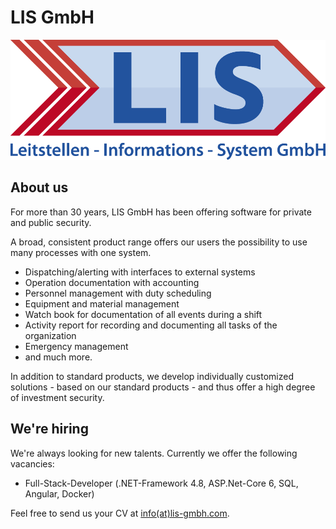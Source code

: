 # LIS GmbH

![LIS Logo](../assets/images/lis-logo.png)

## About us

For more than 30 years, LIS GmbH has been offering software for private and public security.

A broad, consistent product range offers our users the possibility to use many processes with one system.

* Dispatching/alerting with interfaces to external systems
* Operation documentation with accounting
* Personnel management with duty scheduling
* Equipment and material management
* Watch book for documentation of all events during a shift
* Activity report for recording and documenting all tasks of the
organization
* Emergency management
* and much more.

In addition to standard products, we develop individually customized solutions - based on our standard products - and thus offer a high degree of investment security.

## We're hiring

We're always looking for new talents. Currently we offer the following vacancies:

* Full-Stack-Developer (.NET-Framework 4.8, ASP.Net-Core 6, SQL, Angular, Docker)

Feel free to send us your CV at [info(at)lis-gmbh.com](mailto:info@lis-gmbh.com).
